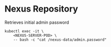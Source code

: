 # Nexus Repository

Retrieves initial admin password
```commandline
kubectl exec -it \
    <NEXUS-SERVER-POD> \
    -- bash -c "cat /nexus-data/admin.password" 
```